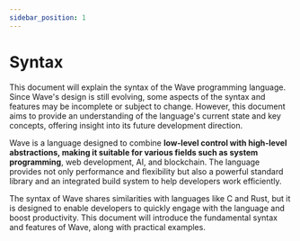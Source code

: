 ```yaml
---
sidebar_position: 1
---
```


# Syntax

This document will explain the syntax of the Wave programming language. Since Wave's design is still evolving, some aspects of the syntax and features may be incomplete or subject to change. However, this document aims to provide an understanding of the language's current state and key concepts, offering insight into its future development direction.

Wave is a language designed to combine **low-level control with high-level abstractions, making it suitable for various fields such as system programming**, web development, AI, and blockchain. The language provides not only performance and flexibility but also a powerful standard library and an integrated build system to help developers work efficiently.

The syntax of Wave shares similarities with languages like C and Rust, but it is designed to enable developers to quickly engage with the language and boost productivity. This document will introduce the fundamental syntax and features of Wave, along with practical examples.
